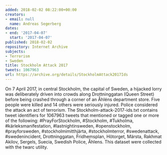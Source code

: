 ```yaml
---
added: 2018-02-02 08:22:00+00:00
creators:
- email: null
  name: Andreas Segerberg
dates:
- end: '2017-04-07'
  start: '2017-04-07'
published: 2018-02-02
repository: Internet Archive
subjects:
- Terrorism
- Sweden
title: Stockholm Attack 2017
tweets: 1067963
url: https://archive.org/details/StockholmAttack2017Ids
---
```


On 7 April 2017, in central Stockholm, the capital of Sweden, a hijacked lorry was deliberately driven into crowds along Drottninggatan (Queen Street) before being crashed through a corner of an Åhléns department store. Five people were killed and 14 others were seriously injured. Police considered the attack an act of terrorism. The Stockholm-attack-2017-ids.txt contains tweet identifiers for 1067963 tweets that mentioned or tagged one or more of the following: #PrayForStockholm, #Stockholm, #Tukholma, #kärleksmanifestation, #lastnightinsweden, #openstockholm, #prayforsweden, #stockholmimitthjärta, #stockholmterror, #swedenattack, #swedenincident, Drottninggatan, Fridhemsplan, Hötorget, Märsta, Rakhmat Akilov, Sergels, Suecia, Swedish Police, Åhlens. This dataset were collected with the twarc utility.
